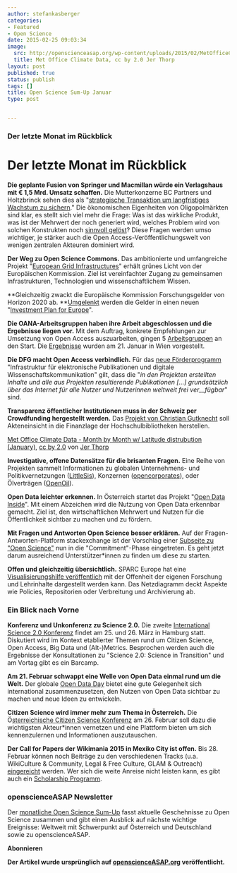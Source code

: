 ```yaml
---
author: stefankasberger
categories:
- Featured
- Open Science
date: 2015-02-25 09:03:34
image:
  src: http://openscienceasap.org/wp-content/uploads/2015/02/MetOfficeClimateData-580x580.png
  title: Met Office Climate Data, cc by 2.0 Jer Thorp
layout: post
published: true
status: publish
tags: []
title: Open Science Sum-Up Januar
type: post


---
```


### Der letzte Monat im Rückblick

# Der letzte Monat im Rückblick

**Die geplante Fusion von Springer und Macmillan würde ein Verlagshaus mit € 1,5 Mrd. Umsatz schaffen.** Die Mutterkonzerne BC Partners und Holtzbrinck sehen dies als "[strategische Transaktion um langfristiges Wachstum zu sichern](http://se.macmillan.com/Media/News/HOLTZBRINCK-PUBLISHING-GROUP-AND-BC-PARTNERS-ANNOUNCE--AGREEMENT-TO-MERGE-MAJORITY-OF-MACMILLAN-SCIENCE-AND-EDUCATION--WITH-SPRINGER-SCIENCE-BUSINESS-MEDIA/?taxId=145)." Die ökonomischen Eigenheiten von Oligopolmärkten sind klar, es stellt sich viel mehr die Frage: Was ist das wirkliche Produkt, was ist der Mehrwert der noch generiert wird, welches Problem wird von solchen Konstrukten noch [sinnvoll gelöst](http://www.betaboston.com/footnote/2014/05/06/the-exploitative-economics-of-academic-publishing/)? Diese Fragen werden umso wichtiger, je stärker auch die Open Access-Veröffentlichungswelt von wenigen zentralen Akteuren dominiert wird.

**Der Weg zu Open Science Commons.** Das ambitionierte und umfangreiche Projekt "[European Grid Infrastructures](http://www.hpcwire.com/2015/01/15/europe-approves-path-open-science-commons/)" erhält grünes Licht von der Europäischen Kommission. Ziel ist vereinfachter Zugang zu gemeinsamen Infrastrukturen, Technologien und wissenschaftlichem Wissen.

**Gleichzeitig zwackt die Europäische Kommission Forschungsgelder von Horizon 2020 ab. **[Umgelenkt](http://news.sciencemag.org/europe/2015/01/european-commission-reveals-details-proposed-cuts-science) werden die Gelder in einen neuen "[Investment Plan for Europe](http://news.sciencemag.org/europe/2014/11/e-u-commission-wants-divert-horizon-2020-money-new-investment-fund)".

**Die OANA-Arbeitsgruppen haben ihre Arbeit abgeschlossen und die Ergebnisse liegen vor.** Mit dem Auftrag, konkrete Empfehlungen zur Umsetzung von Open Access auszuarbeiten, gingen 5 [Arbeitsgruppen](http://www.oana.at/arbeitsgruppen/) an den Start. Die [Ergebnisse](http://www.oana.at/home/news-einzelansicht/article/2-oana-veranstaltung-am-21012015/?tx_ttnews%5BbackPid%5D=145556&cHash=887837066d5a2595ccdef99d0cdf5717) wurden am 21. Januar in Wien vorgestellt.

**Die DFG macht Open Access verbindlich.** Für das [neue Förderprogramm](http://wisspub.net/2015/01/10/dfg-verankert-open-access-verbindlich-in-forderprogramm/) "Infrastruktur für elektronische Publikationen und digitale Wissenschaftskommunikation" gilt, dass die "_in den Projekten erstellten Inhalte und alle aus Projekten resultierende Publikationen [...] grundsätzlich über das Internet für alle Nutzer und Nutzerinnen weltweit frei ver__fügbar_" sind.

**Transparenz öffentlicher Institutionen muss in der Schweiz per Crowdfunding hergestellt werden.** Das [Projekt von Christian Gutknecht](https://wemakeit.com/projects/transparenz-bei-bibliotheken) soll Akteneinsicht in die Finanzlage der Hochschulbibliotheken herstellen.

 [Met Office Climate Data - Month by Month w/ Latitude distrubution (January)](https://www.flickr.com/photos/blprnt/4177112113), [cc by 2.0](https://creativecommons.org/licenses/by/2.0/) von [Jer Thorp](https://www.flickr.com/photos/blprnt)

**Investigative, offene Datensätze für die brisanten Fragen.** Eine Reihe von Projekten sammelt Informationen zu globalen Unternehmens- und Politikvernetzungen ([LittleSis](http://littlesis.org/)), Konzernen ([opencorporates](https://opencorporates.com/)), oder Ölverträgen ([OpenOil](http://openoil.net/)).

**Open Data leichter erkennen.** In Österreich startet das Projekt "[Open Data Inside](http://www.opendatainside.com/)". Mit einem Abzeichen wird die Nutzung von Open Data erkennbar gemacht. Ziel ist, den wirtschaftlichen Mehrwert und Nutzen für die Öffentlichkeit sichtbar zu machen und zu fördern.

**Mit Fragen und Antworten Open Science besser erklären.** Auf der Fragen-Antworten-Platform stackexchange ist der Vorschlag einer [Subseite zu "Open Science"](https://area51.stackexchange.com/proposals/65426/open-science) nun in die "Commitment"-Phase eingetreten. Es geht jetzt darum ausreichend Unterstützer*innen zu finden um diese zu starten.

**Offen und gleichzeitig übersichtlich.** SPARC Europe hat eine [Visualisierungshilfe veröffentlich](http://sparceurope.org/howopenyourresearchis/) mit der Offenheit der eigenen Forschung und Lehrinhalte dargestellt werden kann. Das Netzdiagramm deckt Aspekte wie Policies, Repositorien oder Verbreitung und Archivierung ab.

### Ein Blick nach Vorne

**Konferenz und Unkonferenz zu Science 2.0.** Die zweite [International Science 2.0 Konferenz](http://www.science20-conference.eu/) findet am 25. und 26. März in Hamburg statt. Diskutiert wird im Kontext etablierter Themen rund um Citizen Science, Open Access, Big Data und (Alt-)Metrics. Besprochen werden auch die Ergebnisse der Konsultationen zu "Science 2.0: Science in Transition" und am Vortag gibt es ein Barcamp.

**Am 21. Februar schwappt eine Welle von Open Data einmal rund um die Welt.** Der globale [Open Data Day](http://opendataday.org/) bietet eine gute Gelegenheit sich international zusammenzusetzen, den Nutzen von Open Data sichtbar zu machen und neue Ideen zu entwickeln.

**Citizen Science wird immer mehr zum Thema in Österreich.** Die Ö[sterreichische Citizen Science Konferenz](http://www.citizen-science.at/konferenz/programm-2/) am 26. Februar soll dazu die wichtigsten Akteur*innen vernetzen und eine Plattform bieten um sich kennenzulernen und Informationen auszutauschen.

**Der Call for Papers der Wikimania 2015 in Mexiko City ist offen.** Bis 28. Februar können noch Beiträge zu den verschiedenen Tracks (u.a. WikiCulture & Community, Legal & Free Culture, GLAM & Outreach) [eingereicht](https://wikimania2015.wikimedia.org/wiki/Submissions) werden. Wer sich die weite Anreise nicht leisten kann, es gibt auch ein [Scholarship Programm](https://wikimania2014.wikimedia.org/wiki/Open_Scholarship).

### openscienceASAP Newsletter

Der [monatliche Open Science Sum-Up](http://openscienceasap.org/social/monthly-sum-up/) fasst aktuelle Geschehnisse zu Open Science zusammen und gibt einen Ausblick auf nächste wichtige Ereignisse: Weltweit mit Schwerpunkt auf Österreich und Deutschland sowie zu openscienceASAP.

**Abonnieren**

**Der Artikel wurde ursprünglich auf [openscienceASAP.org](http://openscienceasap.org/stream/2015/02/10/open-science-sum-up-januar-2/) veröffentlicht.**